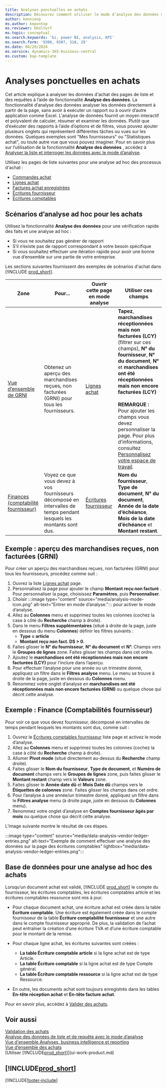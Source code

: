 ```yaml
---
title: Analyses ponctuelles en achats
description: Découvrez comment utiliser le mode d’analyse des données dans les achats pour analyser les données.
author: kennienp
ms.author: kepontop
ms.reviewer: bholtorf
ms.topic: conceptual
ms.search.keywords: 'bi, power BI, analysis, KPI'
ms.search.form: '9306, 9307, 518, 29'
ms.date: 04/29/2024
ms.service: dynamics-365-business-central
ms.custom: bap-template
---
```


# <a name="ad-hoc-analyses-in-purchasing"></a>Analyses ponctuelles en achats

Cet article explique à analyser les données d'achat des pages de liste et des requêtes à l’aide de fonctionnalité **Analyse des données**. La fonctionnalité d’analyse des données analyser les données directement à partir de la page, sans avoir à exécuter un rapport ou à ouvrir d’autre application comme Excel. L'analyse de données fournit un moyen interactif et polyvalent de calculer, résumer et examiner les données. Plutôt que d’exécuter des rapports à l’aide d’options et de filtres, vous pouvez ajouter plusieurs onglets qui représentent différentes tâches ou vues sur les données. Quelques exemples sont "Mes fournisseurs" ou "Statistiques achat", ou toute autre vue que vous pouvez imaginer. Pour en savoir plus sur l’utilisation de la fonctionnalité **Analyse des données** , accédez à [Analyser la liste et interroger les données avec le mode d’analyse](analysis-mode.md).

Utilisez les pages de liste suivantes pour une analyse ad hoc des processus d'achat :

- [Commandes achat](https://businesscentral.dynamics.com/?page=9307)
- [Lignes achat](https://businesscentral.dynamics.com/?page=518)
- [Factures achat enregistrées](https://businesscentral.dynamics.com/?page=146)
- [Écritures fournisseur](https://businesscentral.dynamics.com/?page=29)
- [Écritures comptables](https://businesscentral.dynamics.com/?page=20)

## <a name="ad-hoc-analysis-scenarios-for-purchasing"></a>Scénarios d’analyse ad hoc pour les achats

Utilisez la fonctionnalité **Analyse des données** pour une vérification rapide des faits et une analyse ad hoc :

- Si vous ne souhaitez pas générer de rapport
- S’il n’existe pas de rapport correspondant à votre besoin spécifique
- Si vous souhaitez effectuer une itération rapide pour avoir une bonne vue d’ensemble sur une partie de votre entreprise.

Les sections suivantes fournissent des exemples de scénarios d'achat dans [!INCLUDE [prod_short](includes/prod_short.md)].

| Zone | Pour... | Ouvrir cette page en mode analyse | Utiliser ces champs |
| ---- | ----- | ------------------------------- |------------------- |
| [Vue d’ensemble de GRNI](#example-goods-received-not-invoiced-grni-overview) | Obtenez un aperçu des marchandises reçues, non facturées (GRNI) pour tous les fournisseurs. | [Lignes achat](https://businesscentral.dynamics.com/?page=518) | **Tapez**, **marchandises réceptionnées mais non facturées (LCY)** (filtrer sur ces champs), **N° du fournisseur**, **N° du document**, **N°** et **marchandises ont été réceptionnées mais non encore facturées (LCY)** <br><br> **REMARQUE :** Pour ajouter les champs vous devez personnaliser la page. Pour plus d’informations, consultez [Personnalisez votre espace de travail](ui-personalization-user.md). | 
| [Finances (comptabilité fournisseur)](#example-finance-accounts-payable) | Voyez ce que vous devez à vos fournisseurs décomposé en intervalles de temps pendant lesquels les montants sont dus. | [Écritures fournisseur](https://businesscentral.dynamics.com/?page=29) | **Nom du fournisseur**, **Type de document**, **N° du document**, **Année de la date d’échéance**, **Mois de la date d’échéance** et **Montant restant**. |

## <a name="example-goods-received-not-invoiced-grni-overview"></a>Exemple : aperçu des marchandises reçues, non facturées (GRNI)

Pour créer un aperçu des marchandises reçues, non facturées (GRNI) pour tous les fournisseurs, procédez comme suit :

1. Ouvrez la liste [Lignes achat](https://businesscentral.dynamics.com/?page=518) page.
1. Personnalisez la page pour ajouter le champ **Montant reçu non facturé** . Pour personnaliser la page, choisissez **Paramètres**, puis **Personnaliser**.
1. Choisir :::image type="content" source="media/analysis-mode-icon.png" alt-text="Entrer en mode d’analyse."::: pour activer le mode d’analyse.
1. Allez au **Colonnes** menu et supprimez toutes les colonnes (cochez la case à côté du **Recherche** champ à droite).
1. Dans le menu **Filtres supplémentaires** (situé à droite de la page, juste en dessous du menu **Colonnes**) définir les filtres suivants :
    - **Type = article**
    - **Montant reçu non fact. DS > 0**. 
1. Faites glisser le **N° du fournisseur**, **N° du document** et **N°.** Champs vers le **Groupes de lignes** zone. Faites glisser les champs dans cet ordre.
1. Ajoutez le **marchandises ont été réceptionnées mais non encore facturées (LCY)** pour l’inclure dans l’aperçu.
1. Pour effectuer l’analyse pour une année ou un trimestre donné, appliquez un filtre dans le **Filtres analyse** menu. Le menu se trouve à droite de la page, juste en dessous du **Colonnes** menu.
1. Renommez votre onglet d’analyse en **marchandises ont été réceptionnées mais non encore facturées (GRNI)** ou quelque chose qui décrit cette analyse.

## <a name="example-finance-accounts-payable"></a>Exemple : Finance (Comptabilités fournisseur)

Pour voir ce que vous devez fournisseur, décomposé en intervalles de temps pendant lesquels les montants sont dus, comme suit :

1. Ouvrez le [Écritures comptables fournisseur](https://businesscentral.dynamics.com/?page=29) liste page et activez le mode d’analyse.
1. Allez au **Colonnes** menu et supprimez toutes les colonnes (cochez la case à côté du **Recherche** champ à droite).
1. Allumer **Pivot mode** (situé directement au-dessus du **Recherche** champ droite).
1. Faites glisser le **Nom du fournisseur**, **Type de document**, et **Numéro de document** champs vers le **Groupes de lignes** zone, puis faites glisser le **Montant restant** champ vers le **Valeurs** zone.
1. Faites glisser le **Année date dû** et **Mois Date dû** champs vers le **Étiquettes de colonnes** zone. Faites glisser les champs dans cet ordre.
1. Pour l’analyse à une année/un trimestre donné, appliquez un filtre dans le **Filtres analyse** menu (à droite page, juste en dessous du **Colonnes** menu).
1. Renommez votre onglet d’analyse en **Comptes fournisseur âgés par mois** ou quelque chose qui décrit cette analyse.

L’image suivante montre le résultat de ces étapes.

:::image type="content" source="media/data-analysis-vendor-ledger-entries.png" alt-text="Exemple de comment effectuer une analyse des données sur la page des écritures comptables" lightbox="media/data-analysis-vendor-ledger-entries.png":::

## <a name="data-foundation-for-ad-hoc-analysis-on-purchasing"></a>Base de données pour une analyse ad hoc des achats

Lorsqu’un document achat est validé, [!INCLUDE [prod_short](includes/prod_short.md)] le compte du fournisseur, les écritures comptables, les écritures comptables article et les écritures comptables ressource sont mis à jour.

- Pour chaque document achat, une écriture achat est créée dans la table **Ecriture comptable**. Une écriture est également créée dans le compte fournisseur de la table **Écriture comptabilité fournisseur** et une autre dans le compte fournisseur approprié. De plus, la validation de l’achat peut entraîner la création d’une écriture TVA et d’une écriture comptable pour le montant de la remise.

- Pour chaque ligne achat, les écritures suivantes sont créées :
  - **La table Écriture comptable article** si la ligne achat est de type Article.
  - **La table Écriture comptable** si la ligne achat est de type Compte général.
  - **La table Écriture comptable ressource** si la ligne achat est de type Ressource.
- En outre, les documents achat sont toujours enregistrés dans les tables **En-tête réception achat** et **En-tête facture achat**.

Pour en savoir plus, accédez à [Valider des achats](purchasing-how-record-purchases.md#posting-purchases).

## <a name="see-also"></a>Voir aussi

[Validation des achats](purchasing-how-record-purchases.md#posting-purchases)  
[Analyse des données de liste et de requête avec le mode d’analyse](analysis-mode.md)  
[Vue d'ensemble Analyses, business intelligence et reporting](reports-bi-reporting.md)  
[Vue d’ensemble des achats](purchasing-manage-purchasing.md)  
[Utiliser [!INCLUDE[prod_short](includes/prod_short.md)]](ui-work-product.md)  

## [!INCLUDE[prod_short](includes/free_trial_md.md)]  

[!INCLUDE[footer-include](includes/footer-banner.md)]

